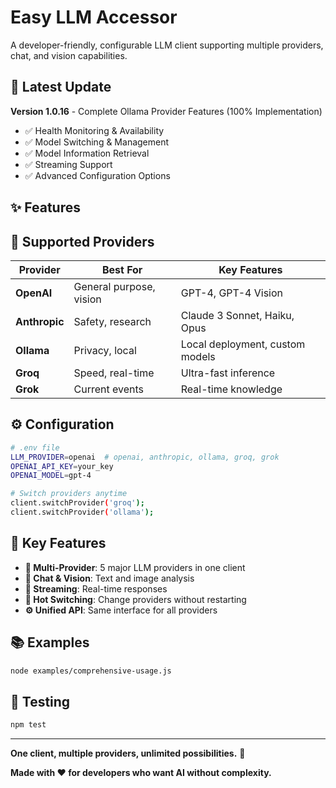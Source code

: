 # Easy LLM Accessor

A developer-friendly, configurable LLM client supporting multiple providers, chat, and vision capabilities.

## 🚀 Latest Update

**Version 1.0.16** - Complete Ollama Provider Features (100% Implementation)

- ✅ Health Monitoring & Availability
- ✅ Model Switching & Management  
- ✅ Model Information Retrieval
- ✅ Streaming Support
- ✅ Advanced Configuration Options

## ✨ Features

## 🌟 Supported Providers

| Provider | Best For | Key Features |
|----------|----------|--------------|
| **OpenAI** | General purpose, vision | GPT-4, GPT-4 Vision |
| **Anthropic** | Safety, research | Claude 3 Sonnet, Haiku, Opus |
| **Ollama** | Privacy, local | Local deployment, custom models |
| **Groq** | Speed, real-time | Ultra-fast inference |
| **Grok** | Current events | Real-time knowledge |

## ⚙️ Configuration

```bash
# .env file
LLM_PROVIDER=openai  # openai, anthropic, ollama, groq, grok
OPENAI_API_KEY=your_key
OPENAI_MODEL=gpt-4

# Switch providers anytime
client.switchProvider('groq');
client.switchProvider('ollama');
```

## 🎯 Key Features

- **🔄 Multi-Provider**: 5 major LLM providers in one client
- **💬 Chat & Vision**: Text and image analysis
- **📡 Streaming**: Real-time responses
- **🔧 Hot Switching**: Change providers without restarting
- **⚙️ Unified API**: Same interface for all providers

## 📚 Examples

```bash
node examples/comprehensive-usage.js
```

## 🧪 Testing

```bash
npm test
```

---

**One client, multiple providers, unlimited possibilities.** 🚀

**Made with ❤️ for developers who want AI without complexity.**

